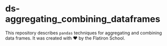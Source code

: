 # ds-aggregating_combining_dataframes

This repository describes `pandas` techniques for aggregating and combining data frames. It was created with ❤️ by the Flatiron School.
